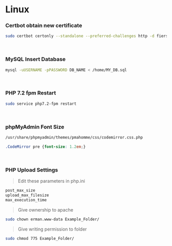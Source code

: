 # Linux

### Certbot obtain new certificate

```sh
sudo certbot certonly --standalone --preferred-challenges http -d fiersoft.com
```
<br />

### MySQL Insert Database

```sh
mysql -uUSERNAME -pPASSWORD DB_NAME < /home/MY_DB.sql
```
<br />

### PHP 7.2 fpm Restart

```sh
sudo service php7.2-fpm restart
```
<br />

### phpMyAdmin Font Size

```sh
/usr/share/phpmyadmin/themes/pmahomme/css/codemirror.css.php
```
```css
.CodeMirror pre {font-size: 1.2em;}
```
<br />

### PHP Upload Settings

> Edit these parameters in php.ini

```sh
post_max_size
upload_max_filesize
max_execution_time
```

> Give ownership to apache
```sh
sudo chown erman.www-data Example_Folder/
```

> Give writing permission to folder
```sh
sudo chmod 775 Example_Folder/
```
